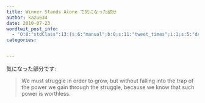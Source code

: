 ```yaml
---
title: Winner Stands Alone で気になった部分
author: kazu634
date: 2010-07-23
wordtwit_post_info:
  - 'O:8:"stdClass":13:{s:6:"manual";b:0;s:11:"tweet_times";i:1;s:5:"delay";i:0;s:7:"enabled";i:1;s:10:"separation";s:2:"60";s:7:"version";s:3:"3.7";s:14:"tweet_template";b:0;s:6:"status";i:2;s:6:"result";a:0:{}s:13:"tweet_counter";i:2;s:13:"tweet_log_ids";a:1:{i:0;i:5307;}s:9:"hash_tags";a:0:{}s:8:"accounts";a:1:{i:0;s:7:"kazu634";}}'
categories:


---
```

<div class="section">
<p>
    気になった部分です:
</p>
  
<blockquote>
<p>
      We must struggle in order to grow, but without falling into the trap of the power we gain through the struggle, because we know that such power is worthless.
</p>
</blockquote>
</div>
